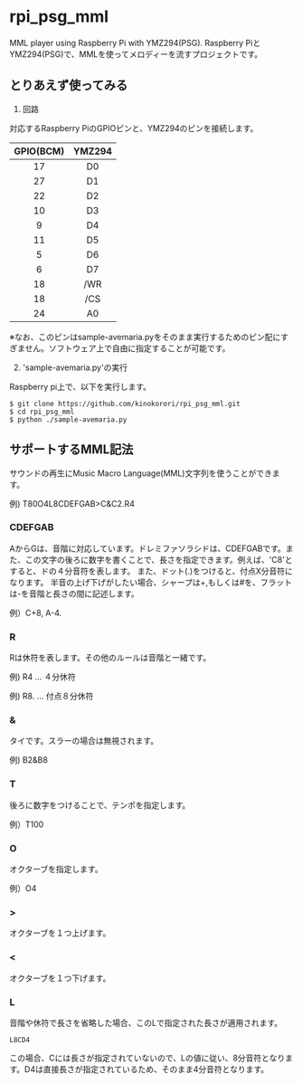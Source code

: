 # rpi_psg_mml
MML player using Raspberry Pi with YMZ294(PSG).
Raspberry PiとYMZ294(PSG)で、MMLを使ってメロディーを流すプロジェクトです。

## とりあえず使ってみる

1) 回路

対応するRaspberry PiのGPIOピンと、YMZ294のピンを接続します。

| GPIO(BCM) | YMZ294 |
|:-:|:-:|
|17|D0|
|27|D1|
|22|D2|
|10|D3|
|9|D4|
|11|D5|
|5|D6|
|6|D7|
|18|/WR|
|18|/CS|
|24|A0|

※なお、このピンはsample-avemaria.pyをそのまま実行するためのピン配にすぎません。ソフトウェア上で自由に指定することが可能です。

2) 'sample-avemaria.py'の実行

Raspberry pi上で、以下を実行します。

```
$ git clone https://github.com/kinokorori/rpi_psg_mml.git
$ cd rpi_psg_mml
$ python ./sample-avemaria.py
```

## サポートするMML記法

サウンドの再生にMusic Macro Language(MML)文字列を使うことができます。

例)
T80O4L8CDEFGAB>C&C2.R4

### CDEFGAB

AからGは、音階に対応しています。ドレミファソラシドは、CDEFGABです。また、この文字の後ろに数字を書くことで、長さを指定できます。例えば、'C8'とすると、ドの４分音符を表します。
また、ドット(.)をつけると、付点X分音符になります。
半音の上げ下げがしたい場合、シャープは+,もしくは#を、フラットは-を音階と長さの間に記述します。

例）C+8, A-4.

### R

Rは休符を表します。その他のルールは音階と一緒です。

例) R4 ... ４分休符

例) R8. ... 付点８分休符

### &

タイです。スラーの場合は無視されます。

例) B2&B8

### T

後ろに数字をつけることで、テンポを指定します。

例）T100

### O

オクターブを指定します。

例）O4


### >

オクターブを１つ上げます。

### <

オクターブを１つ下げます。

### L

音階や休符で長さを省略した場合、このLで指定された長さが適用されます。

```
L8CD4
```

この場合、Cには長さが指定されていないので、Lの値に従い、8分音符となります。D4は直接長さが指定されているため、そのまま4分音符となります。

